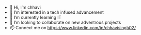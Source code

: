 - 👋 Hi, I’m chhavi
- 👀 I’m interested in a tech infused advancement
- 🌱 I’m currently learning IT
- 💞️ I’m looking to collaborate on new adventrous projects
- 📫 Connect me on https://www.linkedin.com/in/chhavisingh02/

<!---
singhchhavi02/singhchhavi02 is a ✨ special ✨ repository because its `README.md` (this file) appears on your GitHub profile.
You can click the Preview link to take a look at your changes.
--->
